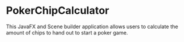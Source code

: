 # PokerChipCalculator
This JavaFX and Scene builder application allows users to calculate the amount of chips to hand out to start a poker game.
